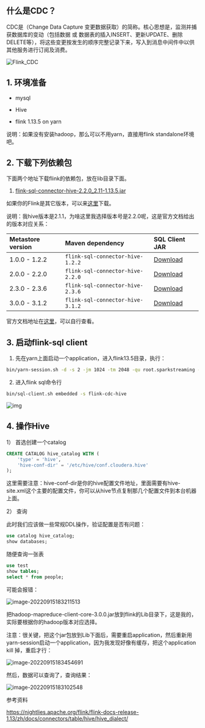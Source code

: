 ## 什么是CDC？

CDC是（Change Data Capture 变更数据获取）的简称。核心思想是，监测并捕获数据库的变动（包括数据 或 数据表的插入INSERT、更新UPDATE、删除DELETE等），将这些变更按发生的顺序完整记录下来，写入到消息中间件中以供其他服务进行订阅及消费。

![Flink_CDC](https://ververica.github.io/flink-cdc-connectors/master/_images/flinkcdc.png)

## 1. 环境准备

- mysql

- Hive

- flink 1.13.5 on yarn

 说明：如果没有安装hadoop，那么可以不用yarn，直接用flink standalone环境吧。



## 2. 下载下列依赖包

下面两个地址下载flink的依赖包，放在lib目录下面。

1. [flink-sql-connector-hive-2.2.0_2.11-1.13.5.jar](https://repo.maven.apache.org/maven2/org/apache/flink/flink-sql-connector-hive-2.2.0_2.11/1.13.5/flink-sql-connector-hive-2.2.0_2.11-1.13.5.jar)

如果你的Flink是其它版本，可以来[这里](https://repo.maven.apache.org/maven2/org/apache/flink)下载。

说明：我hive版本是2.1.1，为啥这里我选择版本号是2.2.0呢，这是官方文档给出的版本对应关系：

| Metastore version | Maven dependency                 | SQL Client JAR                                               |
| :---------------- | :------------------------------- | :----------------------------------------------------------- |
| 1.0.0 - 1.2.2     | `flink-sql-connector-hive-1.2.2` | [Download](https://repo.maven.apache.org/maven2/org/apache/flink/flink-sql-connector-hive-1.2.2_2.11/1.13.6/flink-sql-connector-hive-1.2.2_2.11-1.13.6.jar) |
| 2.0.0 - 2.2.0     | `flink-sql-connector-hive-2.2.0` | [Download](https://repo.maven.apache.org/maven2/org/apache/flink/flink-sql-connector-hive-2.2.0_2.11/1.13.6/flink-sql-connector-hive-2.2.0_2.11-1.13.6.jar) |
| 2.3.0 - 2.3.6     | `flink-sql-connector-hive-2.3.6` | [Download](https://repo.maven.apache.org/maven2/org/apache/flink/flink-sql-connector-hive-2.3.6_2.11/1.13.6/flink-sql-connector-hive-2.3.6_2.11-1.13.6.jar) |
| 3.0.0 - 3.1.2     | `flink-sql-connector-hive-3.1.2` | [Download](https://repo.maven.apache.org/maven2/org/apache/flink/flink-sql-connector-hive-3.1.2_2.11/1.13.6/flink-sql-connector-hive-3.1.2_2.11-1.13.6.jar) |

 官方文档地址在[这里](https://nightlies.apache.org/flink/flink-docs-release-1.13/zh/docs/connectors/table/hive/overview/)，可以自行查看。



## 3. 启动flink-sql client

1) 先在yarn上面启动一个application，进入flink13.5目录，执行：

```bash
bin/yarn-session.sh -d -s 2 -jm 1024 -tm 2048 -qu root.sparkstreaming -nm flink-cdc-hive
```



 2) 进入flink sql命令行

```bash
bin/sql-client.sh embedded -s flink-cdc-hive
```

![img](https://oss.ikeguang.com/image/202209131716843.png) 

 

## 4. 操作Hive

1） 首选创建一个catalog

```sql
CREATE CATALOG hive_catalog WITH (
    'type' = 'hive',
    'hive-conf-dir' = '/etc/hive/conf.cloudera.hive'
);
```

这里需要注意：hive-conf-dir是你的hive配置文件地址，里面需要有hive-site.xml这个主要的配置文件，你可以从hive节点复制那几个配置文件到本台机器上面。



2） 查询

此时我们应该做一些常规DDL操作，验证配置是否有问题：

```sql
use catalog hive_catalog;
show databases;
```

随便查询一张表

```sql
use test
show tables;
select * from people;
```

可能会报错：

![image-20220915183211513](https://oss.ikeguang.com/image/202209151832981.png)

把hadoop-mapreduce-client-core-3.0.0.jar放到flink的Lib目录下，这是我的，实际要根据你的hadoop版本对应选择。

注意：很关键，把这个jar包放到Lib下面后，需要重启application，然后重新用yarn-session启动一个application，因为我发现好像有缓存，把这个application kill 掉，重启才行：

![image-20220915183454691](https://oss.ikeguang.com/image/202209151834780.png)

然后，数据可以查询了，查询结果：

![image-20220915183102548](https://oss.ikeguang.com/image/202209151831033.png)



参考资料

https://nightlies.apache.org/flink/flink-docs-release-1.13/zh/docs/connectors/table/hive/hive_dialect/
